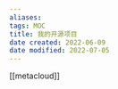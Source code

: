 ```yaml
---
aliases: 
tags: MOC 
title: 我的开源项目
date created: 2022-06-09
date modified: 2022-07-05
---
```


[[metacloud]]
